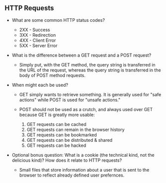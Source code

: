 HTTP Requests
- 
- What are some common HTTP status codes?
	- 2XX - Success
	- 3XX - Redirection
	- 4XX - Client Error
	- 5XX - Server Error
- What is the difference between a GET request and a POST request?
	- Simply put, with the GET method, the query string is transferred in the URL of the request, whereas the query string is transferred in the body of POST method requests.
- When might each be used?
	- GET simply wants to retrieve something. It is generally used for "safe actions" while POST is used for "unsafe actions."
	- POST should not be used as a crutch, and always used over GET because GET is greatly more usable: 
	
		1. GET requests can be cached
		2. GET requests can remain in the browser history
		3. GET requests can be bookmarked
		4. GET requests can be distributed & shared
		5. GET requests can be hacked

		
	
- Optional bonus question: What is a cookie (the technical kind, not the delicious kind)? How does it relate to HTTP requests?
	- Small files that store information about a user that is sent to the browser to reflect already defined user prefernces. 